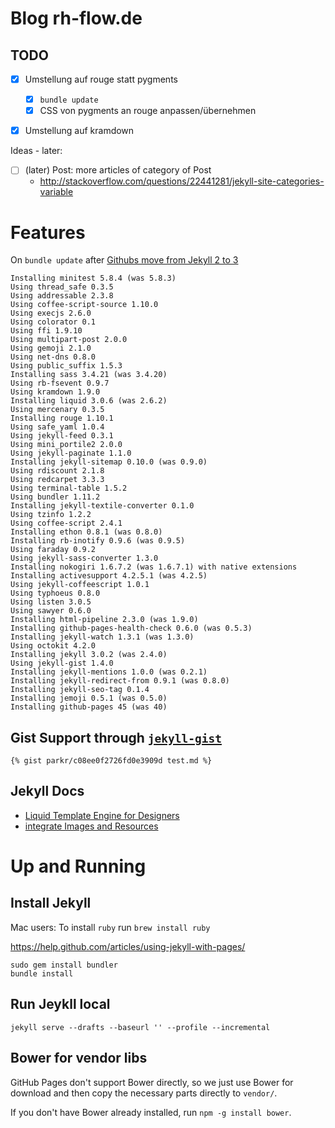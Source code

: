 # Blog rh-flow.de


## TODO

- [x] Umstellung auf rouge statt pygments
  - [x] `bundle update`
  - [x] CSS von pygments an rouge anpassen/übernehmen
- [x] Umstellung auf kramdown


Ideas - later:

- [ ] (later) Post: more articles of category of Post
  - http://stackoverflow.com/questions/22441281/jekyll-site-categories-variable


# Features

On `bundle update` after [Githubs move from Jekyll 2 to 3](https://github.com/blog/2100-github-pages-now-faster-and-simpler-with-jekyll-3-0)

```
Installing minitest 5.8.4 (was 5.8.3)
Using thread_safe 0.3.5
Using addressable 2.3.8
Using coffee-script-source 1.10.0
Using execjs 2.6.0
Using colorator 0.1
Using ffi 1.9.10
Using multipart-post 2.0.0
Using gemoji 2.1.0
Using net-dns 0.8.0
Using public_suffix 1.5.3
Installing sass 3.4.21 (was 3.4.20)
Using rb-fsevent 0.9.7
Using kramdown 1.9.0
Installing liquid 3.0.6 (was 2.6.2)
Using mercenary 0.3.5
Installing rouge 1.10.1
Using safe_yaml 1.0.4
Using jekyll-feed 0.3.1
Using mini_portile2 2.0.0
Using jekyll-paginate 1.1.0
Installing jekyll-sitemap 0.10.0 (was 0.9.0)
Using rdiscount 2.1.8
Using redcarpet 3.3.3
Using terminal-table 1.5.2
Using bundler 1.11.2
Installing jekyll-textile-converter 0.1.0
Using tzinfo 1.2.2
Using coffee-script 2.4.1
Installing ethon 0.8.1 (was 0.8.0)
Installing rb-inotify 0.9.6 (was 0.9.5)
Using faraday 0.9.2
Using jekyll-sass-converter 1.3.0
Installing nokogiri 1.6.7.2 (was 1.6.7.1) with native extensions
Installing activesupport 4.2.5.1 (was 4.2.5)
Using jekyll-coffeescript 1.0.1
Using typhoeus 0.8.0
Using listen 3.0.5
Using sawyer 0.6.0
Installing html-pipeline 2.3.0 (was 1.9.0)
Installing github-pages-health-check 0.6.0 (was 0.5.3)
Installing jekyll-watch 1.3.1 (was 1.3.0)
Using octokit 4.2.0
Installing jekyll 3.0.2 (was 2.4.0)
Using jekyll-gist 1.4.0
Installing jekyll-mentions 1.0.0 (was 0.2.1)
Installing jekyll-redirect-from 0.9.1 (was 0.8.0)
Installing jekyll-seo-tag 0.1.4
Installing jemoji 0.5.1 (was 0.5.0)
Installing github-pages 45 (was 40)
```


## Gist Support through [`jekyll-gist`](https://github.com/jekyll/jekyll-gist)

```
{% gist parkr/c08ee0f2726fd0e3909d test.md %}
```

## Jekyll Docs

- [Liquid Template Engine for Designers](https://github.com/Shopify/liquid/wiki/Liquid-for-Designers)
- [integrate Images and Resources](http://jekyllrb.com/docs/posts/#including-images-and-resources)


# Up and Running

## Install Jekyll

Mac users: To install `ruby` run `brew install ruby`

https://help.github.com/articles/using-jekyll-with-pages/

```
sudo gem install bundler
bundle install
```

## Run Jeykll local

```
jekyll serve --drafts --baseurl '' --profile --incremental
```

## Bower for vendor libs

GitHub Pages don't support Bower directly, so we just use Bower for download and then copy the necessary parts directly to `vendor/`.

If you don't have Bower already installed, run `npm -g install bower`.
